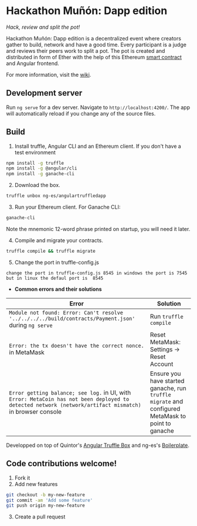 # Hackathon Muñón: Dapp edition

_Hack, review and split the pot!_

Hackathon Muñón: Dapp edition is a decentralized event where creators gather to build, network and have a good time. Every participant is a judge and reviews their peers work to split a pot. The pot is created and distributed in form of Ether with the help of this Ethereum [smart contract](https://github.com/Turupawn/HackathonMunon/blob/master/contracts/HackathonMunon.sol) and Angular frontend.

For more information, visit the [wiki](https://github.com/Turupawn/HackathonMunon/wiki).

## Development server

Run `ng serve` for a dev server. Navigate to `http://localhost:4200/`. The app will automatically reload if you change any of the source files.

## Build

1. Install truffle, Angular CLI and an Ethereum client. If you don't have a test environment 
  ```bash
  npm install -g truffle
  npm install -g @angular/cli
  npm install -g ganache-cli
  ```

2. Download the box.
  ```bash
  truffle unbox ng-es/angulartruffledapp
  ```

3. Run your Ethereum client. For Ganache CLI:
  ```bash
  ganache-cli
  ```
Note the mnemonic 12-word phrase printed on startup, you will need it later.

4. Compile and migrate your contracts.
  ```bash
  truffle compile && truffle migrate
  ```
5. Change the port  in truffle-config.js
 ```
 change the port in truffle-config.js 8545 in windows the port is 7545 but in linux the defaul port is  8545
  ```

* __Common errors and their solutions__

| Error | Solution |
|-------|----------|
| `Module not found: Error: Can't resolve '../../../../build/contracts/Payment.json'` during `ng serve` | Run `truffle compile` |
| `Error: the tx doesn't have the correct nonce.` in MetaMask | Reset MetaMask: Settings -> Reset Account |
| `Error getting balance; see log.` in UI, with `Error: MetaCoin has not been deployed to detected network (network/artifact mismatch)` in browser console | Ensure you have started ganache, run `truffle migrate` and configured MetaMask to point to ganache | `Error: i cannot see my account or balance` Ensure you are logged in metamask and refresh | If you have a custom rcp in ganache you can change the dir in `src/app/contract/contract.service.ts line21 with your dir `| `Error: [ethjs-rpc] rpc error with payload` in Metamask | You may need upadate Ganache and restart metamask because some old vesions give 0 gas and the transaction is mark as  underpriced |

Developped on top of Quintor's [Angular Truffle Box](https://github.com/Quintor/angular-truffle-box) and ng-es's [Boilerplate](https://github.com/ng-es/Angular-Truffle-Dapp/edit/master/README.md).

## Code contributions welcome!

1. Fork it
2. Add new features
```bash
git checkout -b my-new-feature
git commit -am 'Add some feature'
git push origin my-new-feature
```
3. Create a pull request
